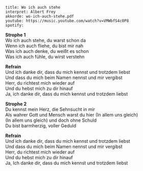 ```
title: Wo ich auch stehe
interpret: Albert Frey
akkorde: wo-ich-auch-stehe.pdf
youtube: https://music.youtube.com/watch?v=VMWbfS4c0P8
spotify: 
```

**Strophe 1**  
Wo ich auch stehe, du warst schon da  
Wenn ich auch fliehe, du bist mir nah  
Was ich auch denke, du weißt es schon  
Was ich auch fühle, du wirst verstehn

**Refrain**  
Und ich danke dir, dass du mich kennst und trotzdem liebst  
Und dass du mich beim Namen nennst und mir vergibst  
Herr, du richtest mich wieder auf  
Und du hebst mich zu dir hinauf  
Ja, ich danke dir, dass du mich kennst und trotzdem liebst

**Strophe 2**  
Du kennst mein Herz, die Sehnsucht in mir  
Als wahrer Gott und Mensch warst du hier (In allem uns gleich)  
(In allem uns gleich) und doch ohne Schuld  
Du bist barmherzig, voller Geduld

**Refrain**  
Und ich danke dir, dass du mich kennst und trotzdem liebst  
Und dass du mich beim Namen nennst und mir vergibst  
Herr, du richtest mich wieder auf  
Und du hebst mich zu dir hinauf  
Ja, Ich danke dir, dass du mich kennst und trotzdem liebst
